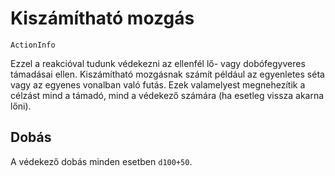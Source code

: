 # Kiszámítható mozgás

`ActionInfo`

Ezzel a reakcióval tudunk védekezni az ellenfél lő- vagy dobófegyveres támadásai ellen. Kiszámítható mozgásnak számít például az egyenletes séta vagy az egyenes vonalban való futás. Ezek valamelyest megnehezítik a célzást mind a támadó, mind a védekező számára (ha esetleg vissza akarna lőni).

## Dobás

A védekező dobás minden esetben `d100+50`.
